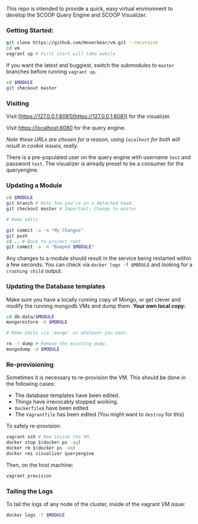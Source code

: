This repo is intended to provide a quick, easy virtual environment to develop the SCOOP Query Engine and SCOOP Visualizer.

### Getting Started:

```bash
git clone https://github.com/Hoverbear/vm.git --recursive
cd vm
vagrant up # First start will take awhile.
```

If you want the latest and buggiest, switch the submodules to `master` branches before running `vagrant up`.
```bash
cd $MODULE
git checkout master
```

### Visiting
Visit [https://127.0.0.1:8081](https://127.0.0.1:8081) for the visualizer.

Visit [https://localhost:8080](https://localhost:8080) for the query engine.

*Note these URLs are chosen for a reason, using `localhost` for both will result in cookie issues, really.*

There is a pre-populated user on the query engine with username `test` and password `test`. The visualizer is already preset to be a consumer for the queryengine.


### Updating a Module
```bash
cd $MODULE
git branch # Note how you're on a detached head.
git checkout master # Important: Change to master

# Make edits

git commit -a -m "My Changes"
git push
cd .. # Back to project root
git commit -a -m "Bumped $MODULE"
```

Any changes to a module should result in the service being restarted within a few seconds. You can check via `docker logs -f $MODULE` and looking for a `crashing child` output.

### Updating the Database templates
Make sure you have a locally running copy of Mongo, or get clever and modify the running mongodb VMs and dump them.
**Your own local copy:**
```bash
cd db-data/$MODULE
mongorestore -d $MODULE

# Make edits via `mongo` or whatever you want.

rm -r dump # Remove the existing dump.
mongodump -d $MODULE
```

### Re-provisioning
Sometimes it is necessary to re-provision the VM. This should be done in the following cases:

* The database templates have been edited.
* Things have irrevocably stopped working.
* `Dockerfile`s have been edited
* The `Vagrantfile` has been edited (You might want to `destroy` for this)

To safely re-provision:
```bash
vagrant ssh # Now inside the VM.
docker stop $(docker ps -aq)
docker rm $(docker ps -aq)
docker rmi visualizer queryengine
```

Then, on the host machine:
```bash
vagrant provision
```

### Tailing the Logs
To tail the logs of any node of the cluster, inside of the vagrant VM issue:
```bash
docker logs -f $MODULE
```
